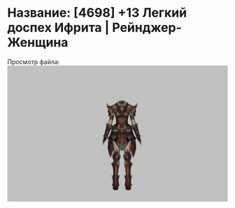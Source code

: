 # Название: [4698] +13 Легкий доспех Ифрита | Рейнджер-Женщина

Просмотр файла:
![p030020.png](p030020.png)